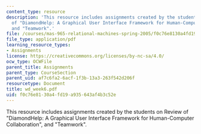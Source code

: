 ```yaml
---
content_type: resource
description: 'This resource includes assignments created by the students on Review
  of "DiamondHelp: A Graphical User Interface Framework for Human-Computer Collaboration",
  and "Teamwork".'
file: /courses/mas-965-relational-machines-spring-2005/f0c76e8130a4fd19a935643af4b3c52e_wd_week6.pdf
file_type: application/pdf
learning_resource_types:
- Assignments
license: https://creativecommons.org/licenses/by-nc-sa/4.0/
ocw_type: OCWFile
parent_title: Assignments
parent_type: CourseSection
parent_uid: af7c6fa2-6acf-1f3b-13a3-263f542d206f
resourcetype: Document
title: wd_week6.pdf
uid: f0c76e81-30a4-fd19-a935-643af4b3c52e
---
```

This resource includes assignments created by the students on Review of "DiamondHelp: A Graphical User Interface Framework for Human-Computer Collaboration", and "Teamwork".